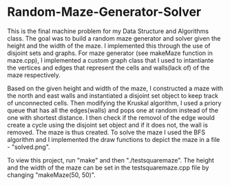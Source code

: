 # Random-Maze-Generator-Solver

This is the final machine problem for my Data Structure and Algorithms class. 
The goal was to build a random maze generator and solver given the height and the width of the maze. 
I implemented this through the use of disjoint sets and graphs. For maze generator (see makeMaze function
in maze.cpp), I implemented a custom graph class that I used to intantiante the vertices and edges that 
represent the cells and walls(lack of) of the maze respectively. 

Based on the given height and width of the maze, I constructed a maze with the north and east walls and instantiated a
disjoint set object to keep track of unconnected cells. Then modifying the Kruskal algorithm, I used a priory queue that has
all the edges(walls) and pops one at random instead of the one with shortest distance. I then check if the removol of the edge 
would create a cycle using the disjoint set object and if it does not, the wall is removed. The maze is thus created. To solve
the maze I used the BFS algorithm and I implemented the draw functions to depict the maze in a file - "solved.png". 

To view this project, run "make" and then "./testsquaremaze". The height and the width of the maze can be set in the 
testsquaremaze.cpp file by changing "makeMaze(50, 50)".


